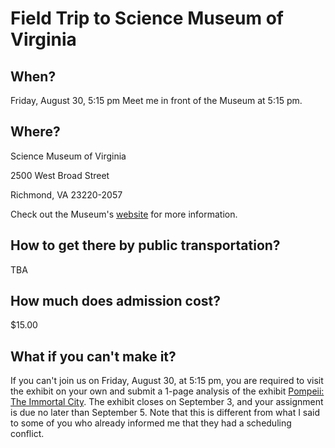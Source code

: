 # Field Trip to Science Museum of Virginia
## When?
Friday, August 30, 5:15 pm
Meet me in front of the Museum at 5:15 pm.
## Where?
Science Museum of Virginia

2500 West Broad Street

Richmond, VA 23220-2057

Check out the Museum's [website](https://www.smv.org/) for more information.
## How to get there by public transportation?
TBA
## How much does admission cost?
$15.00
## What if you can't make it?
If you can't join us on Friday, August 30, at 5:15 pm, you are required to visit the exhibit on your own and submit a 1-page analysis of the exhibit [Pompeii: The Immortal City](https://www.smv.org/explore/exhibits/pompeii-the-immortal-city). The exhibit closes on September 3, and your assignment is due no later than September 5. Note that this is different from what I said to some of you who already informed me that they had a scheduling conflict.
